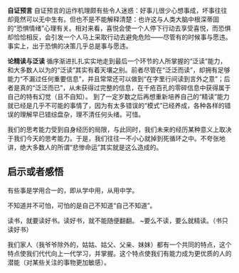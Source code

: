 **自证预言**
自证预言的运作机理颇有些令人迷惑：好事儿很少心想事成，坏事往往却竟然可以无中生有。但也不是不能解释清楚：也许这与人类大脑中根深蒂固的“恐惧情绪”心理有关。相对来看，喜悦会使一个人停下行动去享受喜悦，而恐惧却恰恰相反，会引发一个人马上采取行动去避免危险——尽管有的时候事与愿违。事实上，出于恐惧的决策几乎总是事与愿违。

**论精读与泛读**
循序渐进扎扎实实地走到最后一个环节的人所掌握的“泛读”能力，和大多数人以为的“泛读”其实有着天壤之别。前者尽管在“泛泛而读”，却拥有足够能力“不漏过任何重要信息”，并且常常还可以做到“在字里行间读到言外之意”；后者是真的“泛泛而已”，从未获得过完整的信息，在千疮百孔的零碎信息中获得属于自己的特有幻觉（且不自知）。
到了一定岁数之后再想重新培养自己的“精读”能力就已经是几乎不可能的事情了，因为有太多错误的“模式”已经养成，各种各样的错误的理解早已错综盘杂，理不清任何头绪。可惜。

我们的思考能力受到自身经历的局限，与此同时，我们未来的经历某种意义上取决于我们今天的思考能力。于是，我们往往一不小心就掉到死循环之中。不夸张地讲，绝大多数人的所谓“悲惨命运”其实就是这么造成的。

## **启示或者感悟**

有些事是学用合一的，即从学中用，从用中学。

不知道并不可怕，可怕的是自己不知道“自己不知道”。

读书，就要读好书。读好书，就不能随便翻翻。
~要么不读，要么就精读。（书只读好书）

  

  

我们家人（我爷爷除外的，姑姑、姑父、父亲、妹妹）都有一个共同的特点，这个特点使我们代代向上一代学习，并掌握。这个特点使我们有能力成为更优质的人的潜能（对某些关注的事物更加敏感）。